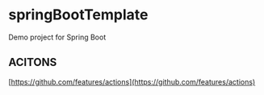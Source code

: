 # springBootTemplate
Demo project for Spring Boot

## ACITONS

[https://github.com/features/actions](https://github.com/features/actions)